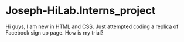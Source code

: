 # Joseph-HiLab.Interns_project
Hi guys, I am new in HTML and CSS. Just attempted coding a replica of Facebook sign up page. How is my trial?
